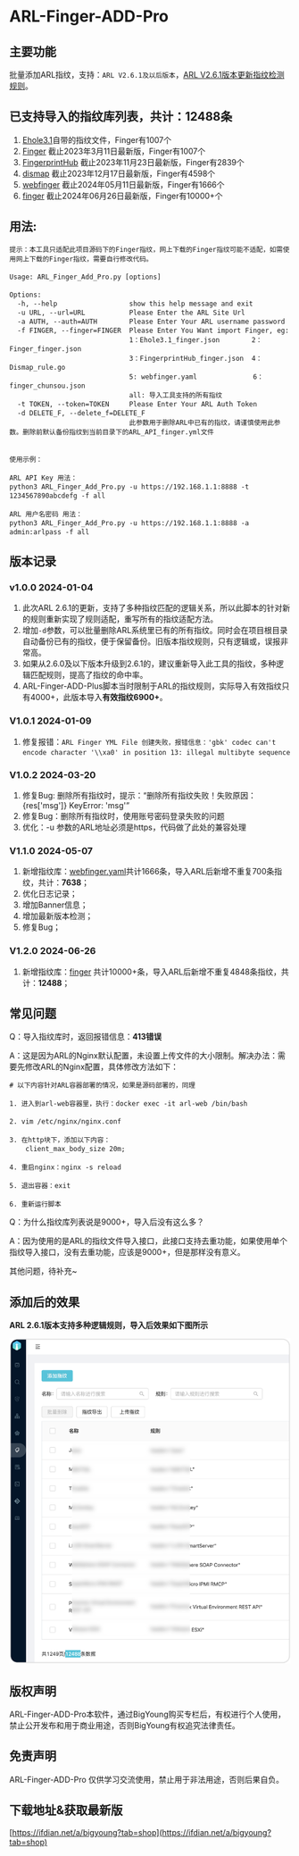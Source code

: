 # ARL-Finger-ADD-Pro

## 主要功能

批量添加ARL指纹，支持：`ARL V2.6.1及以后版本`，[ARL V2.6.1版本更新指纹检测规则](https://github.com/TophantTechnology/ARL/releases/tag/v2.6.1)。

## 已支持导入的指纹库列表，共计：12488条

1. [Ehole3.1](https://github.com/EdgeSecurityTeam/EHole/releases/tag/v3.1)自带的指纹文件，Finger有1007个
2. [Finger](https://github.com/EASY233/Finger/blob/main/library/finger.json) 截止2023年3月11日最新版，Finger有1007个
3. [FingerprintHub](https://github.com/0x727/FingerprintHub/blob/main/web_fingerprint_v3.json) 截止2023年11月23日最新版，Finger有2839个
4. [dismap](https://github.com/zhzyker/dismap/blob/main/readme-zh.md#-rulelab) 截止2023年12月17日最新版，Finger有4598个
5. [webfinger](https://github.com/aicoa/hound/blob/main/config/webfinger.yaml) 截止2024年05月11日最新版，Finger有1666个
6. [finger](https://github.com/Funsiooo/chunsou/blob/main/modules/config/finger.json) 截止2024年06月26日最新版，Finger有10000+个

## 用法:

```
提示：本工具只适配此项目源码下的Finger指纹，网上下载的Finger指纹可能不适配，如需使用网上下载的Finger指纹，需要自行修改代码。

Usage: ARL_Finger_Add_Pro.py [options]

Options:
  -h, --help                  show this help message and exit
  -u URL, --url=URL           Please Enter the ARL Site Url
  -a AUTH, --auth=AUTH        Please Enter Your ARL username password
  -f FINGER, --finger=FINGER  Please Enter You Want import Finger, eg:
                              1：Ehole3.1_finger.json        2：Finger_finger.json
                              3：FingerprintHub_finger.json  4：Dismap_rule.go
                              5: webfinger.yaml              6：finger_chunsou.json
                              all: 导入工具支持的所有指纹
  -t TOKEN, --token=TOKEN     Please Enter Your ARL Auth Token
  -d DELETE_F, --delete_f=DELETE_F
                              此参数用于删除ARL中已有的指纹，请谨慎使用此参数。删除前默认备份指纹到当前目录下的ARL_API_finger.yml文件


使用示例：

ARL API Key 用法：
python3 ARL_Finger_Add_Pro.py -u https://192.168.1.1:8888 -t 1234567890abcdefg -f all

ARL 用户名密码 用法：
python3 ARL_Finger_Add_Pro.py -u https://192.168.1.1:8888 -a admin:arlpass -f all
```

## 版本记录

### v1.0.0 2024-01-04

1. 此次ARL 2.6.1的更新，支持了多种指纹匹配的逻辑关系，所以此脚本的针对新的规则重新实现了规则适配，重写所有的指纹适配方法。
2. 增加`-d`参数，可以批量删除ARL系统里已有的所有指纹。同时会在项目根目录自动备份已有的指纹，便于保留备份。旧版本指纹规则，只有逻辑或，误报非常高。
3. 如果从2.6.0及以下版本升级到2.6.1的，建议重新导入此工具的指纹，多种逻辑匹配规则，提高了指纹的命中率。
4. ARL-Finger-ADD-Plus脚本当时限制于ARL的指纹规则，实际导入有效指纹只有4000+，此版本导入**有效指纹6900+**。

### V1.0.1 2024-01-09

1. 修复报错：`ARL Finger YML File 创建失败，报错信息：'gbk' codec can't encode character '\\xa0' in position 13: illegal multibyte sequence`

### V1.0.2 2024-03-20

1. 修复Bug: 删除所有指纹时，提示：“删除所有指纹失败！失败原因：{res['msg']} KeyError: 'msg'”
2. 修复Bug：删除所有指纹时，使用账号密码登录失败的问题
3. 优化：-u 参数的ARL地址必须是https，代码做了此处的兼容处理

### V1.1.0 2024-05-07

1. 新增指纹库：[webfinger.yaml](https://github.com/aicoa/hound/blob/main/config/webfinger.yaml)共计1666条，导入ARL后新增不重复700条指纹，共计：**7638**；
2. 优化日志记录；
3. 增加Banner信息；
4. 增加最新版本检测；
5. 修复Bug；

### V1.2.0 2024-06-26

1. 新增指纹库：[finger](https://github.com/Funsiooo/chunsou/blob/main/modules/config/finger.json) 共计10000+条，导入ARL后新增不重复4848条指纹，共计：**12488**；

## 常见问题

Q：导入指纹库时，返回报错信息：**413错误**

A：这是因为ARL的Nginx默认配置，未设置上传文件的大小限制。解决办法：需要先修改ARL的Nginx配置，具体修改方法如下：

```
# 以下内容针对ARL容器部署的情况，如果是源码部署的，同理

1. 进入到arl-web容器里，执行：docker exec -it arl-web /bin/bash

2. vim /etc/nginx/nginx.conf

3. 在http块下，添加以下内容：
    client_max_body_size 20m;

4. 重启nginx：nginx -s reload

5. 退出容器：exit

6. 重新运行脚本
```

Q：为什么指纹库列表说是9000+，导入后没有这么多？

A：因为使用的是ARL的指纹文件导入接口，此接口支持去重功能，如果使用单个指纹导入接口，没有去重功能，应该是9000+，但是那样没有意义。

其他问题，待补充~

## 添加后的效果

**ARL 2.6.1版本支持多种逻辑规则，导入后效果如下图所示**

![.png](指纹效果图.png)

## 版权声明

ARL-Finger-ADD-Pro本软件，通过BigYoung购买专栏后，有权进行个人使用，禁止公开发布和用于商业用途，否则BigYoung有权追究法律责任。

## 免责声明

ARL-Finger-ADD-Pro 仅供学习交流使用，禁止用于非法用途，否则后果自负。

## 下载地址&获取最新版

[https://ifdian.net/a/bigyoung?tab=shop](https://ifdian.net/a/bigyoung?tab=shop)

